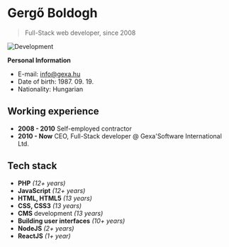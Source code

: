 # Gergő Boldogh

> Full-Stack web developer, since 2008

![Development](/images/gergo/01.jpg)

**Personal Information**

 - E-mail: [info@gexa.hu](mailto:info@gexa.hu)
 - Date of birth: 1987. 09. 19.
 - Nationality: Hungarian

## Working experience

 - **2008 - 2010** Self-employed contractor
 - **2010 - Now** CEO, Full-Stack developer @ Gexa'Software
   International Ltd.

## Tech stack

- **PHP** *(12+ years)*
- **JavaScript** *(12+ years)*
- **HTML, HTML5** *(13 years)*
- **CSS, CSS3** *(13 years)*
- **CMS** development *(13 years)*
- **Building user interfaces** *(10+ years)*
- **NodeJS** *(2+ years)*
- **ReactJS** *(1+ year)*